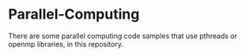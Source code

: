 # Parallel-Computing

There are some parallel computing code samples that use pthreads or openmp libraries, in this repository.

